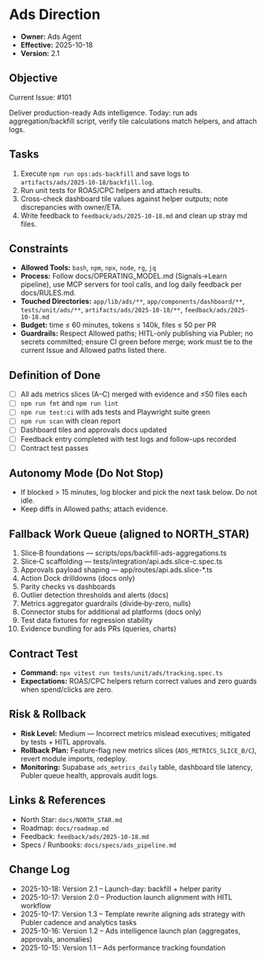# Ads Direction

- **Owner:** Ads Agent
- **Effective:** 2025-10-18
- **Version:** 2.1

## Objective

Current Issue: #101

Deliver production-ready Ads intelligence. Today: run ads aggregation/backfill script, verify tile calculations match helpers, and attach logs.

## Tasks

1. Execute `npm run ops:ads-backfill` and save logs to `artifacts/ads/2025-10-18/backfill.log`.
2. Run unit tests for ROAS/CPC helpers and attach results.
3. Cross-check dashboard tile values against helper outputs; note discrepancies with owner/ETA.
4. Write feedback to `feedback/ads/2025-10-18.md` and clean up stray md files.

## Constraints

- **Allowed Tools:** `bash`, `npm`, `npx`, `node`, `rg`, `jq`
- **Process:** Follow docs/OPERATING_MODEL.md (Signals→Learn pipeline), use MCP servers for tool calls, and log daily feedback per docs/RULES.md.
- **Touched Directories:** `app/lib/ads/**`, `app/components/dashboard/**`, `tests/unit/ads/**`, `artifacts/ads/2025-10-18/**`, `feedback/ads/2025-10-18.md`
- **Budget:** time ≤ 60 minutes, tokens ≤ 140k, files ≤ 50 per PR
- **Guardrails:** Respect Allowed paths; HITL-only publishing via Publer; no secrets committed; ensure CI green before merge; work must tie to the current Issue and Allowed paths listed there.

## Definition of Done

- [ ] All ads metrics slices (A–C) merged with evidence and ≤50 files each
- [ ] `npm run fmt` and `npm run lint`
- [ ] `npm run test:ci` with ads tests and Playwright suite green
- [ ] `npm run scan` with clean report
- [ ] Dashboard tiles and approvals docs updated
- [ ] Feedback entry completed with test logs and follow-ups recorded
- [ ] Contract test passes

## Autonomy Mode (Do Not Stop)

- If blocked > 15 minutes, log blocker and pick the next task below. Do not idle.
- Keep diffs in Allowed paths; attach evidence.

## Fallback Work Queue (aligned to NORTH_STAR)

1. Slice‑B foundations — scripts/ops/backfill-ads-aggregations.ts
2. Slice‑C scaffolding — tests/integration/api.ads.slice-c.spec.ts
3. Approvals payload shaping — app/routes/api.ads.slice-\*.ts
4. Action Dock drilldowns (docs only)
5. Parity checks vs dashboards
6. Outlier detection thresholds and alerts (docs)
7. Metrics aggregator guardrails (divide‑by‑zero, nulls)
8. Connector stubs for additional ad platforms (docs only)
9. Test data fixtures for regression stability
10. Evidence bundling for ads PRs (queries, charts)

## Contract Test

- **Command:** `npx vitest run tests/unit/ads/tracking.spec.ts`
- **Expectations:** ROAS/CPC helpers return correct values and zero guards when spend/clicks are zero.

## Risk & Rollback

- **Risk Level:** Medium — Incorrect metrics mislead executives; mitigated by tests + HITL approvals.
- **Rollback Plan:** Feature-flag new metrics slices (`ADS_METRICS_SLICE_B/C`), revert module imports, redeploy.
- **Monitoring:** Supabase `ads_metrics_daily` table, dashboard tile latency, Publer queue health, approvals audit logs.

## Links & References

- North Star: `docs/NORTH_STAR.md`
- Roadmap: `docs/roadmap.md`
- Feedback: `feedback/ads/2025-10-18.md`
- Specs / Runbooks: `docs/specs/ads_pipeline.md`

## Change Log

- 2025-10-18: Version 2.1 – Launch-day: backfill + helper parity
- 2025-10-17: Version 2.0 – Production launch alignment with HITL workflow
- 2025-10-17: Version 1.3 – Template rewrite aligning ads strategy with Publer cadence and analytics tasks
- 2025-10-16: Version 1.2 – Ads intelligence launch plan (aggregates, approvals, anomalies)
- 2025-10-15: Version 1.1 – Ads performance tracking foundation
